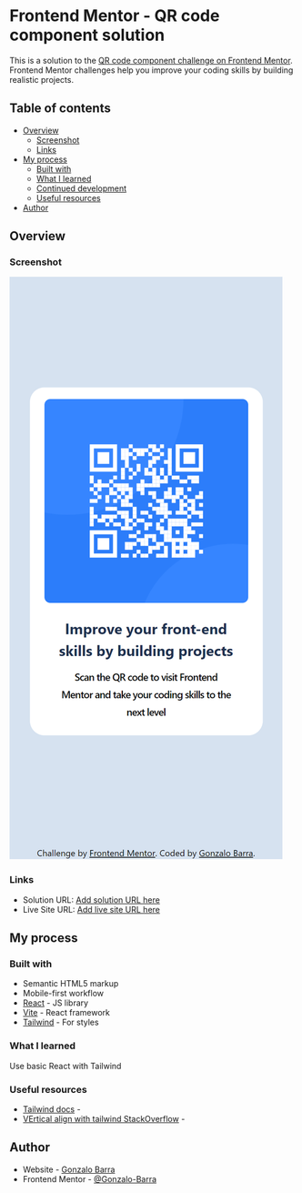 # Frontend Mentor - QR code component solution

This is a solution to the [QR code component challenge on Frontend Mentor](https://www.frontendmentor.io/challenges/qr-code-component-iux_sIO_H). Frontend Mentor challenges help you improve your coding skills by building realistic projects. 

## Table of contents

- [Overview](#overview)
  - [Screenshot](#screenshot)
  - [Links](#links)
- [My process](#my-process)
  - [Built with](#built-with)
  - [What I learned](#what-i-learned)
  - [Continued development](#continued-development)
  - [Useful resources](#useful-resources)
- [Author](#author)




## Overview

### Screenshot

![](./Preview/Mobile.png)
[](./Peview/Desktop.png)

### Links

- Solution URL: [Add solution URL here](https://your-solution-url.com)
- Live Site URL: [Add live site URL here](https://your-live-site-url.com)

## My process

### Built with

- Semantic HTML5 markup
- Mobile-first workflow
- [React](https://reactjs.org/) - JS library
- [Vite](https://vitejs.dev/) - React framework
- [Tailwind](https://tailwindcss.com/) - For styles

### What I learned

Use basic React with Tailwind


### Useful resources

- [Tailwind docs](https://tailwindcss.com/) - 
- [VErtical align with tailwind StackOverflow](https://stackoverflow.com/questions/55056513/vertical-align-with-tailwind-css-across-full-screen-div) - 


## Author

- Website - [Gonzalo Barra](https://github.com/Gonzalo-Barra)
- Frontend Mentor - [@Gonzalo-Barra](https://www.frontendmentor.io/profile/Gonzalo-Barra)
